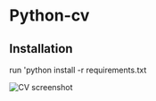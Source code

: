 # Python-cv

## Installation 
run 'python install -r requirements.txt


![CV screenshot](https://user-images.githubusercontent.com/71780526/99574747-1102c100-29d8-11eb-9a32-dbe87e63a05d.PNG)
